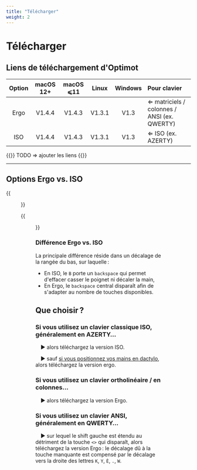 ```yaml
---
title: "Télécharger"
weight: 2
---
```


# Télécharger

## Liens de téléchargement d'Optimot

| Option | macOS 12+ | macOS ⩽11 | Linux | Windows | Pour clavier |
|:---:|:---:|:---:|:---:|:---:|:---|
| Ergo | V1.4.4 | V1.4.3 | V1.3.1 | V1.3 | ⇐ matriciels / colonnes / ANSI (ex. QWERTY)
| ISO  | V1.4.4 | V1.4.3 | V1.3.1 | V1.3 | ⇐ ISO (ex. AZERTY) |

{{<hint danger>}}
TODO ⇒ ajouter les liens
{{</hint>}}

___

## Options Ergo vs. ISO

{{<figure width=600 src="/img/optimot_ISO.jpg" link="/img/optimot_ISO.jpg" alt="Map de la version ISO d'Optimot" caption="Version ISO d'Optimot">}}

{{<figure width=600 src="/img/optimot_ergo.jpg" link="/img/optimot_ergo.jpg" alt="Map de la version ergo d'Optimot" caption="Version ergo d'Optimot">}}

### Différence Ergo vs. ISO
La principale différence réside dans un décalage de la rangée du bas, sur laquelle :

- En ISO, le `B` porte un `backspace` qui permet d'effacer casser le poignet ni décaler la main,
- En Ergo, le `backspace` central disparaît afin de s'adapter au nombre de touches disponibles.

## Que choisir ?

### Si vous utilisez un clavier classique ISO, généralement en AZERTY…
 ► alors téléchargez la version ISO.

 ► sauf [si vous positionnez vos mains en dactylo](../../documentation/conseil_utilisation), alors téléchargez la version ergo.
 

### Si vous utilisez un clavier ortholinéaire / en colonnes…
 ► alors téléchargez la version Ergo.

### Si vous utilisez un clavier ANSI, généralement en QWERTY…
 ► sur lequel le shift gauche est étendu au détriment de la touche `<>` qui disparaît, alors téléchargez la version Ergo : le décalage dû à la touche manquante est compensé par le décalage vers la droite des lettres `K`, `Y`, `È`, `.`, `W`.
